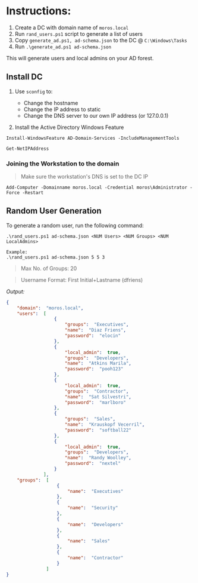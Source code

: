 # Instructions:

1. Create a DC with domain name of `moros.local`
2. Run `rand_users.ps1` script to generate a list of users
3. Copy `generate_ad.ps1, ad-schema.json` to the DC @ `C:\Windows\Tasks`
4. Run `.\generate_ad.ps1 ad-schema.json`

This will generate users and local admins on your AD forest.

## Install DC

1. Use `sconfig` to:
    - Change the hostname
    - Change the IP address to static
    - Change the DNS server to our own IP address (or 127.0.0.1)

2. Install the Active Directory Windows Feature

```shell
Install-WindowsFeature AD-Domain-Services -IncludeManagementTools
```

```shell
Get-NetIPAddress
```

### Joining the Workstation to the domain

> Make sure the workstation's DNS is set to the DC IP

```shell
Add-Computer -Domainname moros.local -Credential moros\Administrator -Force -Restart
```

## Random User Generation

To generate a random user, run the following command:

```shell
.\rand_users.ps1 ad-schema.json <NUM Users> <NUM Groups> <NUM LocalAdmins>

Example:
.\rand_users.ps1 ad-schema.json 5 5 3
```

> Max No. of Groups: 20

> Username Format: First Initial+Lastname (dfriens)

*Output:*

```json
{
    "domain":  "moros.local",
    "users":  [
                  {
                      "groups":  "Executives",
                      "name":  "Diaz Friens",
                      "password":  "elocin"
                  },
                  {
                      "local_admin":  true,
                      "groups":  "Developers",
                      "name":  "Atkins Marila",
                      "password":  "pooh123"
                  },
                  {
                      "local_admin":  true,
                      "groups":  "Contractor",
                      "name":  "Sat Silvestri",
                      "password":  "marlboro"
                  },
                  {
                      "groups":  "Sales",
                      "name":  "Krauskopf Vecerril",
                      "password":  "softball22"
                  },
                  {
                      "local_admin":  true,
                      "groups":  "Developers",
                      "name":  "Randy Woolley",
                      "password":  "nextel"
                  }
              ],
    "groups":  [
                   {
                       "name":  "Executives"
                   },
                   {
                       "name":  "Security"
                   },
                   {
                       "name":  "Developers"
                   },
                   {
                       "name":  "Sales"
                   },
                   {
                       "name":  "Contractor"
                   }
               ]
}

```

